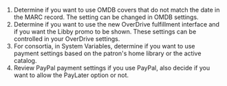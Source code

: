 1. Determine if you want to use OMDB covers that do not match the date in the MARC record.  The setting can be changed in OMDB settings.  
1. Determine if you want to use the new OverDrive fulfillment interface and if you want the Libby promo to be shown.  These settings can be controlled in your OverDrive settings.
1. For consortia, in System Variables, determine if you want to use payment settings based on the patron's home library or the active catalog.   
1. Review PayPal payment settings if you use PayPal, also decide if you want to allow the PayLater option or not.  